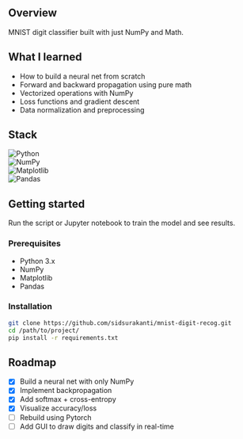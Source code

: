 ## Overview
MNIST digit classifier built with just NumPy and Math.

## What I learned

- How to build a neural net from scratch  
- Forward and backward propagation using pure math
- Vectorized operations with NumPy  
- Loss functions and gradient descent
- Data normalization and preprocessing 

## Stack

![Python](https://img.shields.io/badge/python-%2314354C.svg?style=for-the-badge&logo=python&logoColor=white)  
![NumPy](https://img.shields.io/badge/numpy-%23013243.svg?style=for-the-badge&logo=numpy&logoColor=white)  
![Matplotlib](https://img.shields.io/badge/matplotlib-2067b8?style=for-the-badge&logo=matplotlib&logoColor=white)  
![Pandas](https://img.shields.io/badge/pandas-150458?style=for-the-badge&logo=pandas&logoColor=white)  

## Getting started

Run the script or Jupyter notebook to train the model and see results. 

### Prerequisites

- Python 3.x  
- NumPy  
- Matplotlib  
- Pandas  


### Installation
```bash
git clone https://github.com/sidsurakanti/mnist-digit-recog.git
cd /path/to/project/
pip install -r requirements.txt
```

## Roadmap
- [x] Build a neural net with only NumPy  
- [x] Implement backpropagation 
- [X] Add softmax + cross-entropy   
- [x] Visualize accuracy/loss  
- [ ] Rebuild using Pytorch
- [ ] Add GUI to draw digits and classify in real-time 
